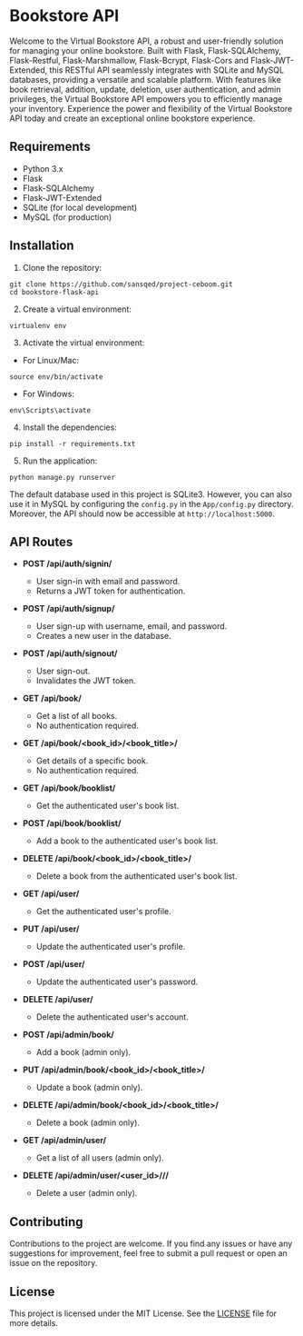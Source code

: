 # Bookstore API

Welcome to the Virtual Bookstore API, a robust and user-friendly solution for managing your online bookstore. Built with Flask, Flask-SQLAlchemy, Flask-Restful, Flask-Marshmallow, Flask-Bcrypt, Flask-Cors and Flask-JWT-Extended, this RESTful API seamlessly integrates with SQLite and MySQL databases, providing a versatile and scalable platform. With features like book retrieval, addition, update, deletion, user authentication, and admin privileges, the Virtual Bookstore API empowers you to efficiently manage your inventory. Experience the power and flexibility of the Virtual Bookstore API today and create an exceptional online bookstore experience.

## Requirements

- Python 3.x
- Flask
- Flask-SQLAlchemy
- Flask-JWT-Extended
- SQLite (for local development)
- MySQL (for production)

## Installation

1. Clone the repository:

```
git clone https://github.com/sansqed/project-ceboom.git
cd bookstore-flask-api
```

2. Create a virtual environment:

```
virtualenv env
```

3. Activate the virtual environment:

- For Linux/Mac:

```
source env/bin/activate
```

- For Windows:

```
env\Scripts\activate
```

4. Install the dependencies:

```
pip install -r requirements.txt
```

5. Run the application:

```
python manage.py runserver
```

The default database used in this project is SQLite3. However, you can also use it in MySQL by configuring the `config.py` in the `App/config.py` directory. Moreover, the API should now be accessible at `http://localhost:5000`.


## API Routes

- **POST /api/auth/signin/**
  - User sign-in with email and password.
  - Returns a JWT token for authentication.

- **POST /api/auth/signup/**
  - User sign-up with username, email, and password.
  - Creates a new user in the database.

- **POST /api/auth/signout/**
  - User sign-out.
  - Invalidates the JWT token.

- **GET /api/book/**
  - Get a list of all books.
  - No authentication required.

- **GET /api/book/<book_id>/<book_title>/**
  - Get details of a specific book.
  - No authentication required.

- **GET /api/book/booklist/**
  - Get the authenticated user's book list.

- **POST /api/book/booklist/**
  - Add a book to the authenticated user's book list.

- **DELETE /api/book/<book_id>/<book_title>/**
  - Delete a book from the authenticated user's book list.

- **GET /api/user/**
  - Get the authenticated user's profile.

- **PUT /api/user/**
  - Update the authenticated user's profile.

- **POST /api/user/**
  - Update the authenticated user's password.

- **DELETE /api/user/**
  - Delete the authenticated user's account.

- **POST /api/admin/book/**
  - Add a book (admin only).

- **PUT /api/admin/book/<book_id>/<book_title>/**
  - Update a book (admin only).

- **DELETE /api/admin/book/<book_id>/<book_title>/**
  - Delete a book (admin only).

- **GET /api/admin/user/**
  - Get a list of all users (admin only).

- **DELETE /api/admin/user/<user_id>/<username>/<email>/**
  - Delete a user (admin only).

## Contributing

Contributions to the project are welcome. If you find any issues or have any suggestions for improvement, feel free to submit a pull request or open an issue on the repository.

## License

This project is licensed under the MIT License. See the [LICENSE](LICENSE) file for more details.

